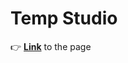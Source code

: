 # Temp Studio
:point_right: [**Link**](https://pink-eye.github.io/temp-studio/index.html) to the page 
